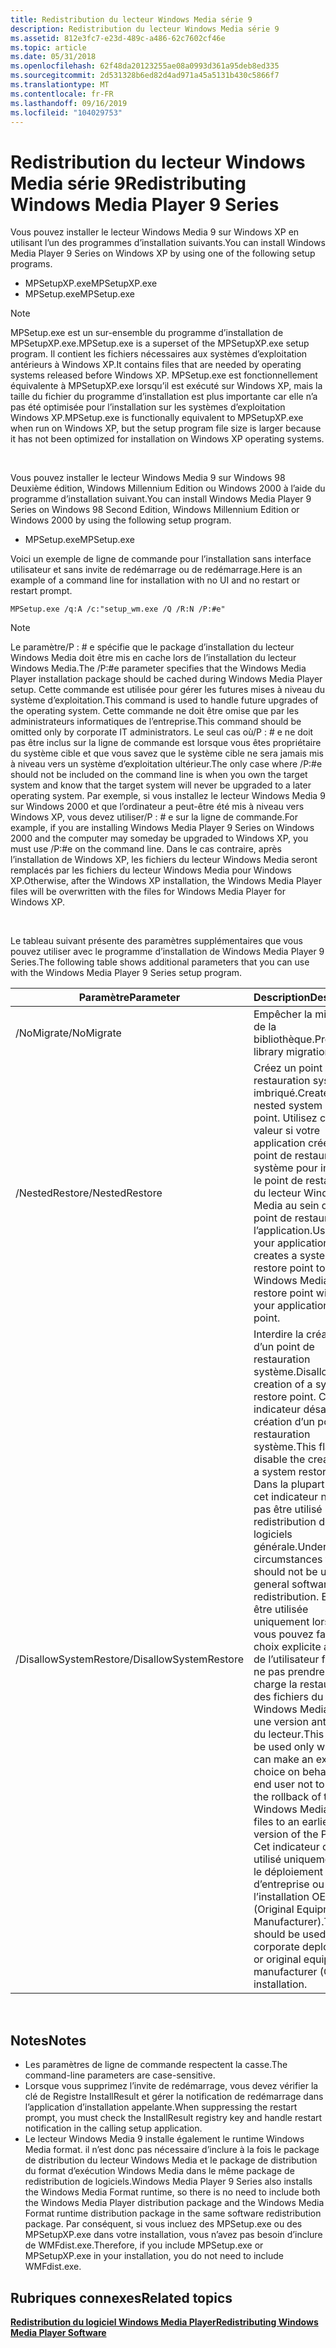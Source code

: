 ```yaml
---
title: Redistribution du lecteur Windows Media série 9
description: Redistribution du lecteur Windows Media série 9
ms.assetid: 812e3fc7-e23d-489c-a486-62c7602cf46e
ms.topic: article
ms.date: 05/31/2018
ms.openlocfilehash: 62f48da20123255ae08a0993d361a95deb8ed335
ms.sourcegitcommit: 2d531328b6ed82d4ad971a45a5131b430c5866f7
ms.translationtype: MT
ms.contentlocale: fr-FR
ms.lasthandoff: 09/16/2019
ms.locfileid: "104029753"
---
```

# <a name="redistributing-windows-media-player-9-series"></a><span data-ttu-id="3a27f-103">Redistribution du lecteur Windows Media série 9</span><span class="sxs-lookup"><span data-stu-id="3a27f-103">Redistributing Windows Media Player 9 Series</span></span>

<span data-ttu-id="3a27f-104">Vous pouvez installer le lecteur Windows Media 9 sur Windows XP en utilisant l’un des programmes d’installation suivants.</span><span class="sxs-lookup"><span data-stu-id="3a27f-104">You can install Windows Media Player 9 Series on Windows XP by using one of the following setup programs.</span></span>

-   <span data-ttu-id="3a27f-105">MPSetupXP.exe</span><span class="sxs-lookup"><span data-stu-id="3a27f-105">MPSetupXP.exe</span></span>
-   <span data-ttu-id="3a27f-106">MPSetup.exe</span><span class="sxs-lookup"><span data-stu-id="3a27f-106">MPSetup.exe</span></span>

> [!Note]  
> <span data-ttu-id="3a27f-107">MPSetup.exe est un sur-ensemble du programme d’installation de MPSetupXP.exe.</span><span class="sxs-lookup"><span data-stu-id="3a27f-107">MPSetup.exe is a superset of the MPSetupXP.exe setup program.</span></span> <span data-ttu-id="3a27f-108">Il contient les fichiers nécessaires aux systèmes d’exploitation antérieurs à Windows XP.</span><span class="sxs-lookup"><span data-stu-id="3a27f-108">It contains files that are needed by operating systems released before Windows XP.</span></span> <span data-ttu-id="3a27f-109">MPSetup.exe est fonctionnellement équivalente à MPSetupXP.exe lorsqu’il est exécuté sur Windows XP, mais la taille du fichier du programme d’installation est plus importante car elle n’a pas été optimisée pour l’installation sur les systèmes d’exploitation Windows XP.</span><span class="sxs-lookup"><span data-stu-id="3a27f-109">MPSetup.exe is functionally equivalent to MPSetupXP.exe when run on Windows XP, but the setup program file size is larger because it has not been optimized for installation on Windows XP operating systems.</span></span>

 

<span data-ttu-id="3a27f-110">Vous pouvez installer le lecteur Windows Media 9 sur Windows 98 Deuxième édition, Windows Millennium Edition ou Windows 2000 à l’aide du programme d’installation suivant.</span><span class="sxs-lookup"><span data-stu-id="3a27f-110">You can install Windows Media Player 9 Series on Windows 98 Second Edition, Windows Millennium Edition or Windows 2000 by using the following setup program.</span></span>

-   <span data-ttu-id="3a27f-111">MPSetup.exe</span><span class="sxs-lookup"><span data-stu-id="3a27f-111">MPSetup.exe</span></span>

<span data-ttu-id="3a27f-112">Voici un exemple de ligne de commande pour l’installation sans interface utilisateur et sans invite de redémarrage ou de redémarrage.</span><span class="sxs-lookup"><span data-stu-id="3a27f-112">Here is an example of a command line for installation with no UI and no restart or restart prompt.</span></span>


```
MPSetup.exe /q:A /c:"setup_wm.exe /Q /R:N /P:#e"
```



> [!Note]  
> <span data-ttu-id="3a27f-113">Le paramètre/P : \# e spécifie que le package d’installation du lecteur Windows Media doit être mis en cache lors de l’installation du lecteur Windows Media.</span><span class="sxs-lookup"><span data-stu-id="3a27f-113">The /P:\#e parameter specifies that the Windows Media Player installation package should be cached during Windows Media Player setup.</span></span> <span data-ttu-id="3a27f-114">Cette commande est utilisée pour gérer les futures mises à niveau du système d’exploitation.</span><span class="sxs-lookup"><span data-stu-id="3a27f-114">This command is used to handle future upgrades of the operating system.</span></span> <span data-ttu-id="3a27f-115">Cette commande ne doit être omise que par les administrateurs informatiques de l’entreprise.</span><span class="sxs-lookup"><span data-stu-id="3a27f-115">This command should be omitted only by corporate IT administrators.</span></span> <span data-ttu-id="3a27f-116">Le seul cas où/P : \# e ne doit pas être inclus sur la ligne de commande est lorsque vous êtes propriétaire du système cible et que vous savez que le système cible ne sera jamais mis à niveau vers un système d’exploitation ultérieur.</span><span class="sxs-lookup"><span data-stu-id="3a27f-116">The only case where /P:\#e should not be included on the command line is when you own the target system and know that the target system will never be upgraded to a later operating system.</span></span> <span data-ttu-id="3a27f-117">Par exemple, si vous installez le lecteur Windows Media 9 sur Windows 2000 et que l’ordinateur a peut-être été mis à niveau vers Windows XP, vous devez utiliser/P : \# e sur la ligne de commande.</span><span class="sxs-lookup"><span data-stu-id="3a27f-117">For example, if you are installing Windows Media Player 9 Series on Windows 2000 and the computer may someday be upgraded to Windows XP, you must use /P:\#e on the command line.</span></span> <span data-ttu-id="3a27f-118">Dans le cas contraire, après l’installation de Windows XP, les fichiers du lecteur Windows Media seront remplacés par les fichiers du lecteur Windows Media pour Windows XP.</span><span class="sxs-lookup"><span data-stu-id="3a27f-118">Otherwise, after the Windows XP installation, the Windows Media Player files will be overwritten with the files for Windows Media Player for Windows XP.</span></span>

 

<span data-ttu-id="3a27f-119">Le tableau suivant présente des paramètres supplémentaires que vous pouvez utiliser avec le programme d’installation de Windows Media Player 9 Series.</span><span class="sxs-lookup"><span data-stu-id="3a27f-119">The following table shows additional parameters that you can use with the Windows Media Player 9 Series setup program.</span></span>



| <span data-ttu-id="3a27f-120">Paramètre</span><span class="sxs-lookup"><span data-stu-id="3a27f-120">Parameter</span></span>              | <span data-ttu-id="3a27f-121">Description</span><span class="sxs-lookup"><span data-stu-id="3a27f-121">Description</span></span>                                                                                                                                                                                                                                                                                                                                                                                                                                                                                                         |
|------------------------|---------------------------------------------------------------------------------------------------------------------------------------------------------------------------------------------------------------------------------------------------------------------------------------------------------------------------------------------------------------------------------------------------------------------------------------------------------------------------------------------------------------------|
| <span data-ttu-id="3a27f-122">/NoMigrate</span><span class="sxs-lookup"><span data-stu-id="3a27f-122">/NoMigrate</span></span>             | <span data-ttu-id="3a27f-123">Empêcher la migration de la bibliothèque.</span><span class="sxs-lookup"><span data-stu-id="3a27f-123">Prevent library migration.</span></span>                                                                                                                                                                                                                                                                                                                                                                                                                                                                                          |
| <span data-ttu-id="3a27f-124">/NestedRestore</span><span class="sxs-lookup"><span data-stu-id="3a27f-124">/NestedRestore</span></span>         | <span data-ttu-id="3a27f-125">Créez un point de restauration système imbriqué.</span><span class="sxs-lookup"><span data-stu-id="3a27f-125">Create a nested system restore point.</span></span> <span data-ttu-id="3a27f-126">Utilisez cette valeur si votre application crée un point de restauration système pour imbriquer le point de restauration du lecteur Windows Media au sein de votre point de restauration de l’application.</span><span class="sxs-lookup"><span data-stu-id="3a27f-126">Use this if your application creates a system restore point to nest the Windows Media Player restore point within your application restore point.</span></span>                                                                                                                                                                                                                                                                                                                             |
| <span data-ttu-id="3a27f-127">/DisallowSystemRestore</span><span class="sxs-lookup"><span data-stu-id="3a27f-127">/DisallowSystemRestore</span></span> | <span data-ttu-id="3a27f-128">Interdire la création d’un point de restauration système.</span><span class="sxs-lookup"><span data-stu-id="3a27f-128">Disallow the creation of a system restore point.</span></span> <span data-ttu-id="3a27f-129">Cet indicateur désactive la création d’un point de restauration système.</span><span class="sxs-lookup"><span data-stu-id="3a27f-129">This flag will disable the creation of a system restore point.</span></span> <span data-ttu-id="3a27f-130">Dans la plupart des cas, cet indicateur ne doit pas être utilisé pour la redistribution de logiciels générale.</span><span class="sxs-lookup"><span data-stu-id="3a27f-130">Under most circumstances this flag should not be used for general software redistribution.</span></span> <span data-ttu-id="3a27f-131">Elle doit être utilisée uniquement lorsque vous pouvez faire un choix explicite au nom de l’utilisateur final pour ne pas prendre en charge la restauration des fichiers du lecteur Windows Media vers une version antérieure du lecteur.</span><span class="sxs-lookup"><span data-stu-id="3a27f-131">This should be used only when you can make an explicit choice on behalf of the end user not to support the rollback of the Windows Media Player files to an earlier version of the Player.</span></span> <span data-ttu-id="3a27f-132">Cet indicateur doit être utilisé uniquement pour le déploiement d’entreprise ou l’installation OEM (Original Equipment Manufacturer).</span><span class="sxs-lookup"><span data-stu-id="3a27f-132">This flag should be used only for corporate deployment or original equipment manufacturer (OEM) installation.</span></span> |



 

## <a name="notes"></a><span data-ttu-id="3a27f-133">Notes</span><span class="sxs-lookup"><span data-stu-id="3a27f-133">Notes</span></span>

-   <span data-ttu-id="3a27f-134">Les paramètres de ligne de commande respectent la casse.</span><span class="sxs-lookup"><span data-stu-id="3a27f-134">The command-line parameters are case-sensitive.</span></span>
-   <span data-ttu-id="3a27f-135">Lorsque vous supprimez l’invite de redémarrage, vous devez vérifier la clé de Registre InstallResult et gérer la notification de redémarrage dans l’application d’installation appelante.</span><span class="sxs-lookup"><span data-stu-id="3a27f-135">When suppressing the restart prompt, you must check the InstallResult registry key and handle restart notification in the calling setup application.</span></span>
-   <span data-ttu-id="3a27f-136">Le lecteur Windows Media 9 installe également le runtime Windows Media format. il n’est donc pas nécessaire d’inclure à la fois le package de distribution du lecteur Windows Media et le package de distribution du format d’exécution Windows Media dans le même package de redistribution de logiciels.</span><span class="sxs-lookup"><span data-stu-id="3a27f-136">Windows Media Player 9 Series also installs the Windows Media Format runtime, so there is no need to include both the Windows Media Player distribution package and the Windows Media Format runtime distribution package in the same software redistribution package.</span></span> <span data-ttu-id="3a27f-137">Par conséquent, si vous incluez des MPSetup.exe ou des MPSetupXP.exe dans votre installation, vous n’avez pas besoin d’inclure de WMFdist.exe.</span><span class="sxs-lookup"><span data-stu-id="3a27f-137">Therefore, if you include MPSetup.exe or MPSetupXP.exe in your installation, you do not need to include WMFdist.exe.</span></span>

## <a name="related-topics"></a><span data-ttu-id="3a27f-138">Rubriques connexes</span><span class="sxs-lookup"><span data-stu-id="3a27f-138">Related topics</span></span>

<dl> <dt>

[<span data-ttu-id="3a27f-139">**Redistribution du logiciel Windows Media Player**</span><span class="sxs-lookup"><span data-stu-id="3a27f-139">**Redistributing Windows Media Player Software**</span></span>](redistributing-windows-media-player-software.md)
</dt> </dl>

 

 





